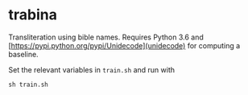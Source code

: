 # trabina

Transliteration using bible names. Requires Python 3.6 and [https://pypi.python.org/pypi/Unidecode](unidecode) for computing a baseline.

Set the relevant variables in `train.sh` and run with

    sh train.sh

